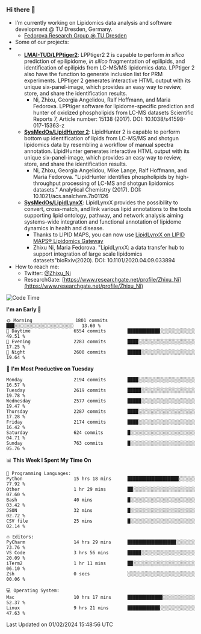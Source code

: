 ### Hi there 👋

- I’m currently working on Lipidomics data analysis and software development @ TU Dresden, Germany.
  + [Fedorova Research Group @ TU Dresden](https://tu-dresden.de/med/mf/zml/forschungsgruppen/fedorova/mitarbeiter-innen-der-fedorova-gruppe)
- Some of our projects:
- + **[LMAI-TUD/LPPtiger2](https://github.com/LMAI-TUD/lpptiger2)**: LPPtiger2 2 is capable to perform *in silico* prediction of epilipidome, *in silico* fragmentation of epilipids, and identification of epilipids from LC-MS/MS lipidomics data. LPPtiger 2 also have the function to generate inclusion list for PRM experiments. LPPtiger 2 generates interactive HTML output with its unique six-panel-image, which provides an easy way to review, store, and share the identification results. 
    * Ni, Zhixu, Georgia Angelidou, Ralf Hoffmann, and Maria Fedorova. LPPtiger software for lipidome-specific prediction and hunter of oxidized phospholipids from LC-MS datasets Scientific Reports 7, Article number: 15138 (2017). DOI: 10.1038/s41598-017-15363-z
  + **[SysMedOs/LipidHunter 2](https://github.com/SysMedOs/lipidhunter)**: LipidHunter 2 is capable to perform bottom up identification of lipids from LC-MS/MS and shotgun lipidomics data by resembling a workflow of manual spectra annotation. LipidHunter generates interactive HTML output with its unique six-panel-image, which provides an easy way to review, store, and share the identification results. 
    * Ni, Zhixu, Georgia Angelidou, Mike Lange, Ralf Hoffmann, and Maria Fedorova. "LipidHunter identifies phospholipids by high-throughput processing of LC-MS and shotgun lipidomics datasets." Analytical Chemistry (2017). DOI: 10.1021/acs.analchem.7b01126
  + **[SysMedOs/LipidLynxX](https://github.com/SysMedOs/LipidLynxX)**: LipidLynxX provides the possibility to convert, cross-match, and link various lipid annotations to the tools supporting lipid ontology, pathway, and network analysis aiming systems-wide integration and functional annotation of lipidome dynamics in health and disease.
    * Thanks to LIPID MAPS, you can now use [LipidLynxX on LIPID MAPS® Lipidomics Gateway](http://lipidmaps.org/lipidlynxx/)
    * Zhixu Ni, Maria Fedorova. "LipidLynxX: a data transfer hub to support integration of large scale lipidomics datasets"bioRxiv(2020). DOI: 10.1101/2020.04.09.033894
- How to reach me:
  + Twitter: [@Zhixu_Ni](https://twitter.com/Zhixu_Ni)
  + ResearchGate: [https://www.researchgate.net/profile/Zhixu_Ni](https://www.researchgate.net/profile/Zhixu_Ni)

<!--START_SECTION:waka-->
![Code Time](http://img.shields.io/badge/Code%20Time-1%2C996%20hrs%2045%20mins-blue)

**I'm an Early 🐤** 

```text
🌞 Morning                1801 commits        ███░░░░░░░░░░░░░░░░░░░░░░   13.60 % 
🌆 Daytime                6554 commits        ████████████░░░░░░░░░░░░░   49.51 % 
🌃 Evening                2283 commits        ████░░░░░░░░░░░░░░░░░░░░░   17.25 % 
🌙 Night                  2600 commits        █████░░░░░░░░░░░░░░░░░░░░   19.64 % 
```
📅 **I'm Most Productive on Tuesday** 

```text
Monday                   2194 commits        ████░░░░░░░░░░░░░░░░░░░░░   16.57 % 
Tuesday                  2619 commits        █████░░░░░░░░░░░░░░░░░░░░   19.78 % 
Wednesday                2577 commits        █████░░░░░░░░░░░░░░░░░░░░   19.47 % 
Thursday                 2287 commits        ████░░░░░░░░░░░░░░░░░░░░░   17.28 % 
Friday                   2174 commits        ████░░░░░░░░░░░░░░░░░░░░░   16.42 % 
Saturday                 624 commits         █░░░░░░░░░░░░░░░░░░░░░░░░   04.71 % 
Sunday                   763 commits         █░░░░░░░░░░░░░░░░░░░░░░░░   05.76 % 
```


📊 **This Week I Spent My Time On** 

```text
💬 Programming Languages: 
Python                   15 hrs 18 mins      ███████████████████░░░░░░   77.92 % 
Other                    1 hr 29 mins        ██░░░░░░░░░░░░░░░░░░░░░░░   07.60 % 
Bash                     40 mins             █░░░░░░░░░░░░░░░░░░░░░░░░   03.42 % 
JSON                     32 mins             █░░░░░░░░░░░░░░░░░░░░░░░░   02.72 % 
CSV file                 25 mins             █░░░░░░░░░░░░░░░░░░░░░░░░   02.14 % 

🔥 Editors: 
PyCharm                  14 hrs 29 mins      ██████████████████░░░░░░░   73.76 % 
VS Code                  3 hrs 56 mins       █████░░░░░░░░░░░░░░░░░░░░   20.09 % 
iTerm2                   1 hr 11 mins        ██░░░░░░░░░░░░░░░░░░░░░░░   06.10 % 
Zsh                      0 secs              ░░░░░░░░░░░░░░░░░░░░░░░░░   00.06 % 

💻 Operating System: 
Mac                      10 hrs 17 mins      █████████████░░░░░░░░░░░░   52.37 % 
Linux                    9 hrs 21 mins       ████████████░░░░░░░░░░░░░   47.63 % 
```


 Last Updated on 01/02/2024 15:48:56 UTC
<!--END_SECTION:waka-->
